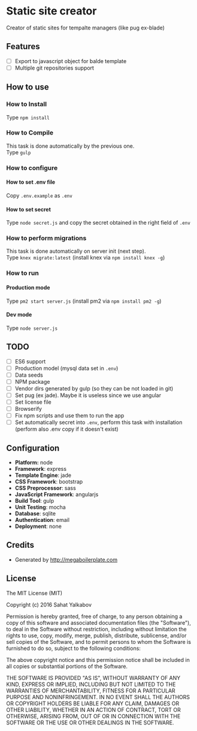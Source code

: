 # Static site creator

Creator of static sites for tempalte managers (like pug ex-blade)

## Features
- [ ] Export to javascript object for balde template
- [ ] Multiple git repositories support

## How to use

### How to Install
Type `npm install`

### How to Compile
This task is done automatically by the previous one.  
Type `gulp`

### How to configure
#### How to set .env file
Copy `.env.example` as `.env`  

#### How to set secret
Type `node secret.js` and copy the secret obtained in the right field of `.env`

### How to perform migrations
This task is done automatically on server init (next step).  
Type `knex migrate:latest` (install knex via `npm install knex -g`)

### How to run
#### Production mode
Type `pm2 start server.js` (install pm2 via `npm install pm2 -g`)

#### Dev mode
Type `node server.js`


## TODO
- [ ] ES6 support
- [ ] Production model (mysql data set in `.env`)
- [ ] Data seeds
- [ ] NPM package
- [ ] Vendor dirs generated by gulp (so they can be not loaded in git)
- [ ] Set pug (ex jade). Maybe it is useless since we use angular
- [ ] Set license file
- [ ] Browserify
- [ ] Fix npm scripts and use them to run the app
- [ ] Set automatically secret into `.env`, perform this task with installation (perform also .env copy if it doesn't exist)

## Configuration
- **Platform:** node
- **Framework**: express
- **Template Engine**: jade
- **CSS Framework**: bootstrap
- **CSS Preprocessor**: sass
- **JavaScript Framework**: angularjs
- **Build Tool**: gulp
- **Unit Testing**: mocha
- **Database**: sqlite
- **Authentication**: email
- **Deployment**: none

## Credits
* Generated by http://megaboilerplate.com

## License
The MIT License (MIT)

Copyright (c) 2016 Sahat Yalkabov

Permission is hereby granted, free of charge, to any person obtaining a copy of this software and associated documentation files (the "Software"), to deal in the Software without restriction, including without limitation the rights to use, copy, modify, merge, publish, distribute, sublicense, and/or sell copies of the Software, and to permit persons to whom the Software is furnished to do so, subject to the following conditions:

The above copyright notice and this permission notice shall be included in all copies or substantial portions of the Software.

THE SOFTWARE IS PROVIDED "AS IS", WITHOUT WARRANTY OF ANY KIND, EXPRESS OR IMPLIED, INCLUDING BUT NOT LIMITED TO THE WARRANTIES OF MERCHANTABILITY, FITNESS FOR A PARTICULAR PURPOSE AND NONINFRINGEMENT. IN NO EVENT SHALL THE AUTHORS OR COPYRIGHT HOLDERS BE LIABLE FOR ANY CLAIM, DAMAGES OR OTHER LIABILITY, WHETHER IN AN ACTION OF CONTRACT, TORT OR OTHERWISE, ARISING FROM, OUT OF OR IN CONNECTION WITH THE SOFTWARE OR THE USE OR OTHER DEALINGS IN THE SOFTWARE.
